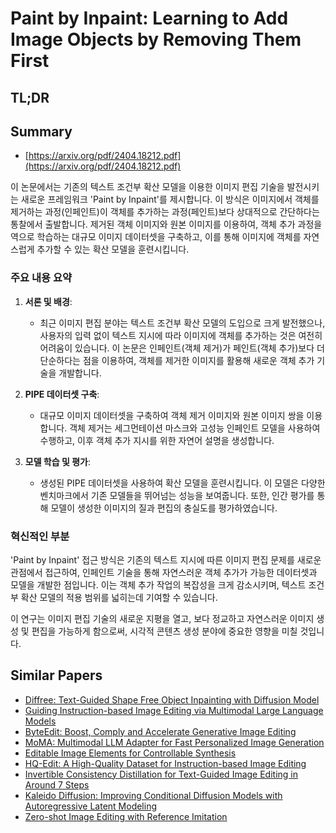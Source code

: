 # Paint by Inpaint: Learning to Add Image Objects by Removing Them First
## TL;DR
## Summary
- [https://arxiv.org/pdf/2404.18212.pdf](https://arxiv.org/pdf/2404.18212.pdf)

이 논문에서는 기존의 텍스트 조건부 확산 모델을 이용한 이미지 편집 기술을 발전시키는 새로운 프레임워크 'Paint by Inpaint'를 제시합니다. 이 방식은 이미지에서 객체를 제거하는 과정(인페인트)이 객체를 추가하는 과정(페인트)보다 상대적으로 간단하다는 통찰에서 출발합니다. 제거된 객체 이미지와 원본 이미지를 이용하여, 객체 추가 과정을 역으로 학습하는 대규모 이미지 데이터셋을 구축하고, 이를 통해 이미지에 객체를 자연스럽게 추가할 수 있는 확산 모델을 훈련시킵니다.

### 주요 내용 요약

1. **서론 및 배경**:
   - 최근 이미지 편집 분야는 텍스트 조건부 확산 모델의 도입으로 크게 발전했으나, 사용자의 입력 없이 텍스트 지시에 따라 이미지에 객체를 추가하는 것은 여전히 어려움이 있습니다. 이 논문은 인페인트(객체 제거)가 페인트(객체 추가)보다 더 단순하다는 점을 이용하여, 객체를 제거한 이미지를 활용해 새로운 객체 추가 기술을 개발합니다.

2. **PIPE 데이터셋 구축**:
   - 대규모 이미지 데이터셋을 구축하여 객체 제거 이미지와 원본 이미지 쌍을 이용합니다. 객체 제거는 세그먼테이션 마스크와 고성능 인페인트 모델을 사용하여 수행하고, 이후 객체 추가 지시를 위한 자연어 설명을 생성합니다.

3. **모델 학습 및 평가**:
   - 생성된 PIPE 데이터셋을 사용하여 확산 모델을 훈련시킵니다. 이 모델은 다양한 벤치마크에서 기존 모델들을 뛰어넘는 성능을 보여줍니다. 또한, 인간 평가를 통해 모델이 생성한 이미지의 질과 편집의 충실도를 평가하였습니다.

### 혁신적인 부분
'Paint by Inpaint' 접근 방식은 기존의 텍스트 지시에 따른 이미지 편집 문제를 새로운 관점에서 접근하여, 인페인트 기술을 통해 자연스러운 객체 추가가 가능한 데이터셋과 모델을 개발한 점입니다. 이는 객체 추가 작업의 복잡성을 크게 감소시키며, 텍스트 조건부 확산 모델의 적용 범위를 넓히는데 기여할 수 있습니다.

이 연구는 이미지 편집 기술의 새로운 지평을 열고, 보다 정교하고 자연스러운 이미지 생성 및 편집을 가능하게 함으로써, 시각적 콘텐츠 생성 분야에 중요한 영향을 미칠 것입니다.

## Similar Papers
- [Diffree: Text-Guided Shape Free Object Inpainting with Diffusion Model](2407.16982.md)
- [Guiding Instruction-based Image Editing via Multimodal Large Language Models](2309.17102.md)
- [ByteEdit: Boost, Comply and Accelerate Generative Image Editing](2404.04860.md)
- [MoMA: Multimodal LLM Adapter for Fast Personalized Image Generation](2404.05674.md)
- [Editable Image Elements for Controllable Synthesis](2404.16029.md)
- [HQ-Edit: A High-Quality Dataset for Instruction-based Image Editing](2404.09990.md)
- [Invertible Consistency Distillation for Text-Guided Image Editing in Around 7 Steps](2406.14539.md)
- [Kaleido Diffusion: Improving Conditional Diffusion Models with Autoregressive Latent Modeling](2405.21048.md)
- [Zero-shot Image Editing with Reference Imitation](2406.07547.md)
